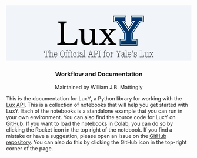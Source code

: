 <center><img src="https://github.com/project-lux/luxy/blob/main/docs/images/luxy-logo.jpg?raw=true" alt="LuxY Logo" style="width: 600px; height: auto;"></center>

### <p align="center">Workflow and Documentation</p>
<p align="center">Maintained by William J.B. Mattingly</p>

This is the documentation for LuxY, a Python library for working with the [Lux API](https://lux.collections.yale.edu). This is a collection of notebooks that will help you get started with LuxY. Each of the notebooks is a standalone example that you can run in your own environment. You can also find the source code for LuxY on [GitHub](https://github.com/project-lux/luxy). If you want to load the notebooks in Colab, you can do so by clicking the Rocket icon in the top right of the notebook. If you find a mistake or have a suggestion, please open an issue on the [GitHub repository](https://github.com/project-lux/luxy). You can also do this by clicking the GitHub icon in the top-right corner of the page.